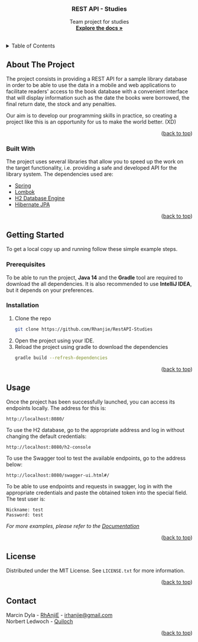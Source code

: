 <div align="center">
<h3 align="center">REST API - Studies</h3>
  <p align="center">
    Team project for studies
    <br />
    <a href="https://github.com/Rhanjie/RestAPI-Studies/blob/master/docs/documentation.md"><strong>Explore the docs »</strong></a>
    <br />
</p>
</div>
<br />
<!-- TABLE OF CONTENTS -->
<details>
  <summary>Table of Contents</summary>
  <ol>
    <li>
      <a href="#about-the-project">About The Project</a>
      <ul>
        <li><a href="#built-with">Built With</a></li>
      </ul>
    </li>
    <li>
      <a href="#getting-started">Getting Started</a>
      <ul>
        <li><a href="#prerequisites">Prerequisites</a></li>
        <li><a href="#installation">Installation</a></li>
      </ul>
    </li>
    <li><a href="#usage">Usage</a></li>
    <li><a href="#license">License</a></li>
    <li><a href="#contact">Contact</a></li>
  </ol>
</details>



<!-- ABOUT THE PROJECT -->
## About The Project

The project consists in providing a REST API for a sample library database in order to be able to use the data in a mobile and web applications to facilitate readers' access to the book database with a convenient interface that will display information such as the date the books were borrowed, the final return date, the stock and any penalties.

Our aim is to develop our programming skills in practice, so creating a project like this is an opportunity for us to make the world better. (XD)

<p align="right">(<a href="#top">back to top</a>)</p>



### Built With

The project uses several libraries that allow you to speed up the work on the target functionality, i.e. providing a safe and developed API for the library system. The dependencies used are:

* [Spring](https://spring.io/)
* [Lombok](https://projectlombok.org/)
* [H2 Database Engine](https://www.h2database.com/)
* [Hibernate JPA](https://hibernate.org/)

<p align="right">(<a href="#top">back to top</a>)</p>



<!-- GETTING STARTED -->
## Getting Started

To get a local copy up and running follow these simple example steps.

### Prerequisites

To be able to run the project, **Java 14** and the **Gradle** tool are required to download the all dependencies. It is also recommended to use **IntelliJ IDEA**, but it depends on your preferences.

### Installation

1. Clone the repo
   ```sh
   git clone https://github.com/Rhanjie/RestAPI-Studies
   ```
2. Open the project using your IDE.
3. Reload the project using gradle to download the dependencies
   ```sh
   gradle build --refresh-dependencies
   ```

<p align="right">(<a href="#top">back to top</a>)</p>



<!-- USAGE EXAMPLES -->
## Usage

Once the project has been successfully launched, you can access its endpoints locally. The address for this is:
```
http://localhost:8080/
```

To use the H2 database, go to the appropriate address and log in without changing the default credentials:
```
http://localhost:8080/h2-console
```

To use the Swagger tool to test the available endpoints, go to the address below:
```
http://localhost:8080/swagger-ui.html#/
```

To be able to use endpoints and requests in swagger, log in with the appropriate credentials and paste the obtained token into the special field.
<br>
The test user is:
```
Nickname: test
Password: test
```

_For more examples, please refer to the [Documentation](https://github.com/Rhanjie/RestAPI-Studies/blob/master/docs/documentation.md)_

<p align="right">(<a href="#top">back to top</a>)</p>

<!-- LICENSE -->
## License

Distributed under the MIT License. See `LICENSE.txt` for more information.

<p align="right">(<a href="#top">back to top</a>)</p>



<!-- CONTACT -->
## Contact

Marcin Dyla - [RhAnjiE](https://github.com/Rhanjie) - irhanjie@gmail.com
<br>
Norbert Ledwoch - [Quiloch](https://github.com/Quiloch)

<p align="right">(<a href="#top">back to top</a>)</p>